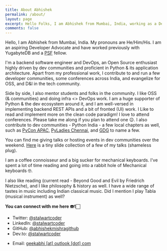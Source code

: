 ```yaml
---
title: About Abhishek
permalink: /about/
layout: page
excerpt: Hello Folks, I am Abhishek from Mumbai, India, working as a Developer Advocate for the [Dozer](https://www.getdozer.io), a data API backend.
comments: false
---
```


Hello, I am Abhishek from Mumbai, India. My pronouns are He/Him/His. I am an aspiring Developer Advocate and have worked previously with YugabyteDB and a [PSF](https://www.python.org/psf-landing/) fellow.

I'm a backend software engineer and DevOps, an Open Source enthusiast highly driven by dev communities and proficient in Python & its application architecture. Apart from my professional work, I contribute to and run a few developer communities, some conferences across India, and evangelize for OSS, and D&I in the tech community.

Side by side, I also mentor students and folks in the community. I like OSS (& communities) and doing infra <> DevOps work. I am a huge supporter of Python & the dev ecosystem around it, and I am well-versed in implementing backend REST APIs and a bit of fronted (UI) work. I Like to read and implement more on the clean code paradigm! I love to attend conferences. Please take me along if you plan to attend one :wink:. I also contribute to dev communities - Python India - a few local chapters as well, such as [PyCon APAC](https://twitter.com/pyconapac), [PyLadies Chennai](https://chennai.pyladies.com/), and [GDG](https://gdg.community.dev/gdg-cloud-chennai/) to name a few.

You can find me giving talks or hosting events in dev communities over the weekend. [Here](https://slides.com/abhishek-mishra) is a tiny slide collection of a few of my talks (shameless plug).

I am a coffee connoisseur and a big sucker for mechanical keyboards. I've spent a lot of time reading and going into a rabbit hole of Mechanical keyboards  :nerd_face:.

I also like reading (current read - Beyond Good and Evil by Friedrich Nietzsche), and I like philosophy & history as well. I have a wide range of tastes in music including Indian classical music. Did I mention I play Tabla (musical instrument) as well?

**You can connect with me here ☎️👇🏻**

- Twitter: <a href="https://twitter.com/stalwartcoder" target="_blank">@stalwartcoder</a>
- LinkedIn: <a href="https://linkedin.com/in/stalwartcoder" target="_blank">@stalwartcoder</a>
- GitHub: <a href="https://github.com/abhishekmishragithub" target="_blank">@abhishekmishragithub</a>
- Dev.to: <a href="https://dev.to/stalwartcoder" target="_blank">@stalwartcoder</a>
<!-- - Hashnode: <a href="https://hashnode.com/@stalwartcoder" target="_blank">@stalwartcoder</a> -->
- Email:  <a href = "mailto: geekabhi@outlook.com">geekabhi [at] outlook [dot]  com</a>
